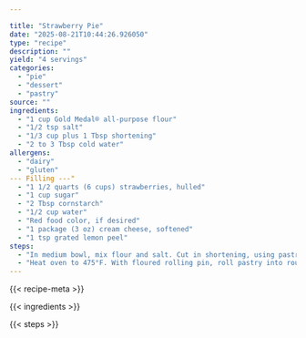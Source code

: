 ```yaml
---

title: "Strawberry Pie"
date: "2025-08-21T10:44:26.926050"
type: "recipe"
description: ""
yield: "4 servings"
categories:
  - "pie"
  - "dessert"
  - "pastry"
source: ""
ingredients:
  - "1 cup Gold Medal® all-purpose flour"
  - "1/2 tsp salt"
  - "1/3 cup plus 1 Tbsp shortening"
  - "2 to 3 Tbsp cold water"
allergens:
  - "dairy"
  - "gluten"
--- Filling ---"
  - "1 1/2 quarts (6 cups) strawberries, hulled"
  - "1 cup sugar"
  - "2 Tbsp cornstarch"
  - "1/2 cup water"
  - "Red food color, if desired"
  - "1 package (3 oz) cream cheese, softened"
  - "1 tsp grated lemon peel"
steps:
  - "In medium bowl, mix flour and salt. Cut in shortening, using pastry blender (or pulling 2 table knives through ingredients in opposite directions), until particles are size of small peas. Sprinkle with cold water, 1 Tbsp at a time, tossing with fork until all flour is moistened and pastry almost cleans side of bowl (1 to 2 tsp more water can be added if necessary). Gather pastry into a ball. Shape into flattened round on lightly floured surface. Wrap in plastic wrap; refrigerate about 45 minutes or until dough is firm and cold, yet pliable. This allows the shortening to become slightly firm, which helps make the baked pastry more flaky. If refrigerated longer, let pastry soften slightly before rolling."
  - "Heat oven to 475°F. With floured rolling pin, roll pastry into round 2 inches larger than upside-down 9-inch glass pie plate. Fold pastry into fourths; place in pie plate. Unfold and ease into plate, pressing firmly against bottom and side. Trim overhanging edge of pastry 1 inch from rim of pie plate. Fold and roll pastry under, even with plate; flute as desired. Prick bottom and side of pastry thoroughly with fork. Bake 8 to 10 minutes or until light brown. Cool on cooling rack. In small bowl, mash enough strawberries to measure 1 cup. In 2-quart saucepan, mix sugar and cornstarch. Gradually stir in 1/2 cup water and mashed strawberries (add 1 or 2 drops food color if deeper red color is desired). Cook over medium heat, stirring constantly, until mixture thickens and boils. Boil and stir 1 minute; cool. In medium bowl, beat cream cheese and lemon peel until smooth. Spread evenly in pie crust. Top with remaining strawberries. Pour cooked strawberry mixture over top. Refrigerate until set, about 3 hours. Store in refrigerator."
---
```


{{< recipe-meta >}}

{{< ingredients >}}

{{< steps >}}
